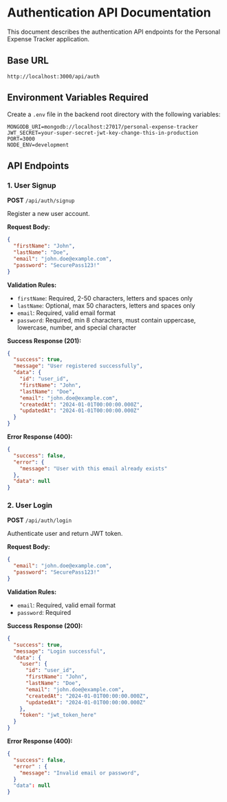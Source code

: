 # Authentication API Documentation

This document describes the authentication API endpoints for the Personal Expense Tracker application.

## Base URL
```
http://localhost:3000/api/auth
```

## Environment Variables Required
Create a `.env` file in the backend root directory with the following variables:
```
MONGODB_URI=mongodb://localhost:27017/personal-expense-tracker
JWT_SECRET=your-super-secret-jwt-key-change-this-in-production
PORT=3000
NODE_ENV=development
```

## API Endpoints

### 1. User Signup
**POST** `/api/auth/signup`

Register a new user account.

**Request Body:**
```json
{
  "firstName": "John",
  "lastName": "Doe",
  "email": "john.doe@example.com",
  "password": "SecurePass123!"
}
```

**Validation Rules:**
- `firstName`: Required, 2-50 characters, letters and spaces only
- `lastName`: Optional, max 50 characters, letters and spaces only
- `email`: Required, valid email format
- `password`: Required, min 8 characters, must contain uppercase, lowercase, number, and special character

**Success Response (201):**
```json
{
  "success": true,
  "message": "User registered successfully",
  "data": {
    "id": "user_id",
    "firstName": "John",
    "lastName": "Doe",
    "email": "john.doe@example.com",
    "createdAt": "2024-01-01T00:00:00.000Z",
    "updatedAt": "2024-01-01T00:00:00.000Z"
  }
}
```

**Error Response (400):**
```json
{
  "success": false,
  "error": {
    "message": "User with this email already exists"
  },
  "data": null
}
```

### 2. User Login
**POST** `/api/auth/login`

Authenticate user and return JWT token.

**Request Body:**
```json
{
  "email": "john.doe@example.com",
  "password": "SecurePass123!"
}
```

**Validation Rules:**
- `email`: Required, valid email format
- `password`: Required

**Success Response (200):**
```json
{
  "success": true,
  "message": "Login successful",
  "data": {
    "user": {
      "id": "user_id",
      "firstName": "John",
      "lastName": "Doe",
      "email": "john.doe@example.com",
      "createdAt": "2024-01-01T00:00:00.000Z",
      "updatedAt": "2024-01-01T00:00:00.000Z"
    },
    "token": "jwt_token_here"
  }
}
```

**Error Response (400):**
```json
{
  "success": false,
  "error" : {
    "message": "Invalid email or password",
  }
  "data": null
}
```